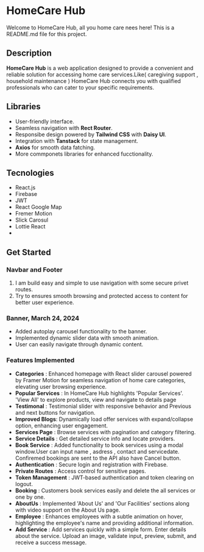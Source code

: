 # HomeCare Hub
Welcome to HomeCare Hub, all you home care nees here!
This is a README.md file for this project.


## Description 
__HomeCare Hub__ is a web application designed to provide a convenient and reliable solution for accessing home care services.Like( caregiving support , household maintenance ) HomeCare Hub connects you with qualified professionals who can cater to your specific requirements.


## Libraries
- User-friendly interface.
- Seamless navigation with __Rect Router__.
- Responsibe design powered by __Tailwind CSS__ with __Daisy UI__.
- Integration with __Tanstack__  for state management.
- __Axios__ for smooth data fatching.
- More commponets libraries for enhanced fucctionality.
## Tecnologies
- React.js
- Firebase
- JWT
- React Google Map
- Fremer Motion
- Slick Carosul
- Lottie React
- 
## Get Started

### Navbar and Footer
1. I am build easy and simple to use navigation with some secure privet routes.
2. Try to ensures smooth browsing and protected access to content for better user experience.

### Banner, March 24, 2024
- Added autoplay carousel functionality to the banner.
- Implemented dynamic slider data with smooth animation.
- User can easily navigate through dynamic content.


### Features Implemented 

- __Categories__ : Enhanced homepage with React slider carousel powered by Framer Motion for seamless navigation of home care categories, elevating user browsing experience.
- __Popular Services__ : In HomeCare Hub highlights 'Popular Services'. 'View All' to explore products, view and navigate to details page
- __Testimonal__ : Testimonial slider with responsive behavior and Previous and next buttons for navigation.
- __Improved Blogs__: Dynamically load offer services with expand/collapse option, enhancing user engagement.
- __Services Page__ : Browse services with pagination and category filtering.
- __Service Details__ : Get detailed service info and locate providers.
- __Book Service__ : Added functionality to book services using a modal window.User can input name , asdress , contact and servicedate. Confiremed bookings are sent to the API also have Cancel button.
- __Authentication__ : Secure login and registration with Firebase.
- __Private Routes__ : Access control for sensitive pages.
- __Token Management__ : JWT-based authentication and token clearing on logout.
-  __Booking__ : Customers book services easily and delete the all services or one by one.
-  __AboutUs__ : Implemented 'About Us' and 'Our Facilities' sections along with video support on the   About Us page.
-  __Employee__ : Enhances employees with a subtle animation on hover, highlighting the employee's name and providing additional information.
-  __Add Service__ : Add services quickly with a simple form. Enter details about the service. Upload an image, validate input, preview, submit, and receive a success message.








